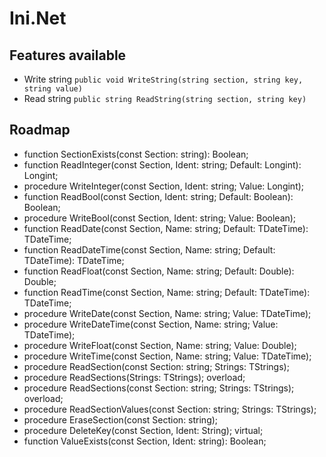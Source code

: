 Ini.Net
=======

## Features available

  * Write string `public void WriteString(string section, string key, string value)`
  * Read string `public string ReadString(string section, string key)`


## Roadmap
    
  - function SectionExists(const Section: string): Boolean;
  - function ReadInteger(const Section, Ident: string; Default: Longint): Longint; 
  - procedure WriteInteger(const Section, Ident: string; Value: Longint); 
  - function ReadBool(const Section, Ident: string; Default: Boolean): Boolean; 
  - procedure WriteBool(const Section, Ident: string; Value: Boolean); 
  - function ReadDate(const Section, Name: string; Default: TDateTime): TDateTime; 
  - function ReadDateTime(const Section, Name: string; Default: TDateTime): TDateTime;
  - function ReadFloat(const Section, Name: string; Default: Double): Double; 
  - function ReadTime(const Section, Name: string; Default: TDateTime): TDateTime;
  - procedure WriteDate(const Section, Name: string; Value: TDateTime); 
  - procedure WriteDateTime(const Section, Name: string; Value: TDateTime);
  - procedure WriteFloat(const Section, Name: string; Value: Double);
  - procedure WriteTime(const Section, Name: string; Value: TDateTime);
  - procedure ReadSection(const Section: string; Strings: TStrings);
  - procedure ReadSections(Strings: TStrings); overload;
  - procedure ReadSections(const Section: string; Strings: TStrings); overload;
  - procedure ReadSectionValues(const Section: string; Strings: TStrings);
  - procedure EraseSection(const Section: string);
  - procedure DeleteKey(const Section, Ident: String); virtual;
  - function ValueExists(const Section, Ident: string): Boolean;
